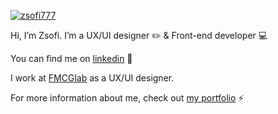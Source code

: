 [![zsofi777](https://zsofi777.github.io/images/gif.gif)](https://zsofi777.github.io/)

Hi, I’m Zsofi. I’m a UX/UI designer :pencil2: & Front-end developer :computer: 

You can find me on [linkedin](https://www.linkedin.com/in/kovagozsofia/) :briefcase:

I work at [FMCGlab](https://www.fmcglab.com/) as a UX/UI designer. 

For more information about me, check out [my portfolio](https://zsofi777.github.io/) :zap:
